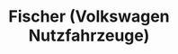 ---
title: "Fischer (Volkswagen Nutzfahrzeuge)"
url: /jena/fischer-volkswagen-nutzfahrzeuge/
shop: Autohaus
---